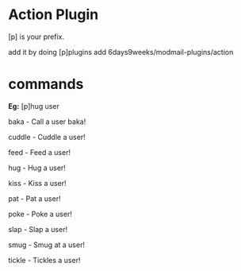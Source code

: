 # Action Plugin

[p] is your prefix.

add it by doing [p]plugins add 6days9weeks/modmail-plugins/action

# commands
**Eg:** [p]hug user

baka - Call a user baka!

cuddle - Cuddle a user!

feed - Feed a user!

hug - Hug a user!

kiss - Kiss a user!

pat - Pat a user!

poke - Poke a user!

slap - Slap a user!

smug - Smug at a user!

tickle - Tickles a user!

